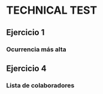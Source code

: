 # TECHNICAL TEST
## Ejercicio 1

### Ocurrencia más alta

## Ejercicio 4

### Lista de colaboradores